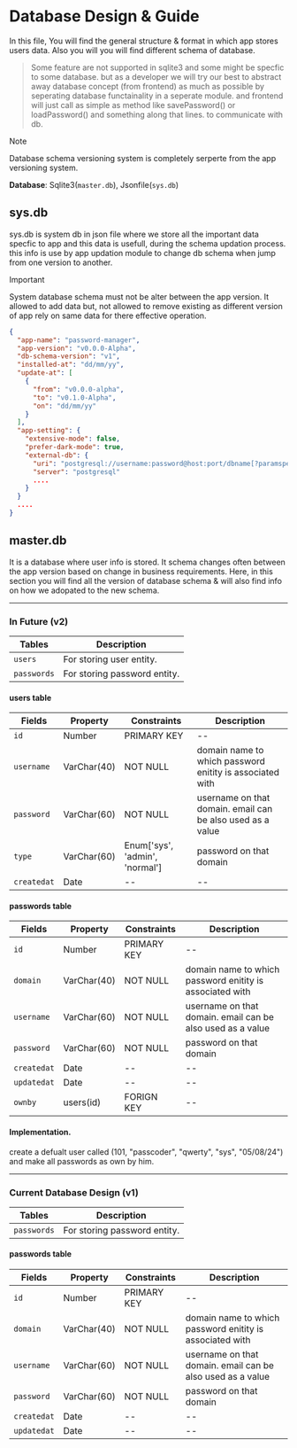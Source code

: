 # Database Design & Guide

In this file, You will find the general structure & format in which app stores users data. Also you will you will find different schema of database.

> Some feature are not supported in sqlite3 and some might be specfic to some database. but as a developer we will try our best to abstract away database concept (from frontend) as much as possible by seperating database functainality in a seperate module. and frontend will just call as simple as method like savePassword() or loadPassword() and something along that lines. to communicate with db.

> [!NOTE]
> Database schema versioning system is completely serperte from the app versioning system.

**Database**: Sqlite3(`master.db`), Jsonfile(`sys.db`)

## sys.db
sys.db is system db in json file where we store all the important data specfic to app and this data is usefull, during the schema updation process. this info is use by app updation module to change db schema when jump from one version to another.

> [!IMPORTANT]
> System database schema must not be alter between the app version.
> It allowed to add data but, not allowed to remove existing as different version of app rely on same data for there effective operation.

```json
{
  "app-name": "password-manager",
  "app-version": "v0.0.0-Alpha",
  "db-schema-version": "v1",
  "installed-at": "dd/mm/yy",
  "update-at": [
    {
      "from": "v0.0.0-alpha",
      "to": "v0.1.0-Alpha",
      "on": "dd/mm/yy"
    }
  ],
  "app-setting": {
    "extensive-mode": false,
    "prefer-dark-mode": true,
    "external-db": {
      "uri": "postgresql://username:password@host:port/dbname[?paramspec]",
      "server": "postgresql"
      ....
    }
  }
  ....
}
```

## master.db

It is a database where user info is stored. It schema changes often between the app version based on change in business requirements. Here, in this section you will find all the version of database schema & will also find info on how we adopated to the new schema. 

---

### In Future (v2)

| Tables      | Description                  |
| ----------- | ---------------------------- |
| `users`     | For storing user entity.     |
| `passwords` | For storing password entity. |

#### users table

| Fields      | Property    | Constraints                    | Description                                                |
| ----------- | ----------- | ------------------------------ | ---------------------------------------------------------- |
| `id`        | Number      | PRIMARY KEY                    | --                                                         |
| `username`  | VarChar(40) | NOT NULL                       | domain name to which password enitity is associated with   |
| `password`  | VarChar(60) | NOT NULL                       | username on that domain. email can be also used as a value |
| `type`      | VarChar(60) | Enum['sys', 'admin', 'normal'] | password on that domain                                    |
| `createdat` | Date        | --                             | --                                                         |

#### passwords table

| Fields      | Property    | Constraints        | Description                                                |
| ----------- | ----------- | ------------------ | ---------------------------------------------------------- |
| `id`        | Number      | PRIMARY KEY        | --                                                         |
| `domain`    | VarChar(40) | NOT NULL           | domain name to which password enitity is associated with   |
| `username`  | VarChar(60) | NOT NULL           | username on that domain. email can be also used as a value |
| `password`  | VarChar(60) | NOT NULL           | password on that domain                                    |
| `createdat` | Date        | --                 | --                                                         |
| `updatedat` | Date        | --                 | --                                                         |
| `ownby`     | users(id)   | FORIGN KEY         | --                                                         |

#### Implementation.
create a defualt user called (101, "passcoder", "qwerty", "sys", "05/08/24") and make all passwords as own by him.

---

### Current Database Design (v1)

| Tables      | Description                  |
| ----------- | ---------------------------- |
| `passwords` | For storing password entity. |

#### passwords table

| Fields      | Property    | Constraints        | Description                                                |
| ----------- | ----------- | ------------------ | ---------------------------------------------------------- |
| `id`        | Number      | PRIMARY KEY        | --                                                         |
| `domain`    | VarChar(40) | NOT NULL           | domain name to which password enitity is associated with   |
| `username`  | VarChar(60) | NOT NULL           | username on that domain. email can be also used as a value |
| `password`  | VarChar(60) | NOT NULL           | password on that domain                                    |
| `createdat` | Date        | --                 | --                                                         |
| `updatedat` | Date        | --                 | --                                                         |
